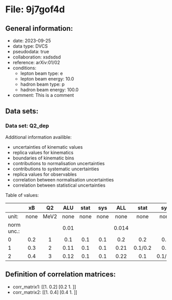 # File: 9j7gof4d

## General information:

* date: 2023-09-25
* data type: DVCS
* pseudodata: true
* collaboration: xsdsdsd
* reference: arXiv:01/02
* conditions: 
   * lepton beam type: e
   * lepton beam energy: 10.0
   * hadron beam type: p
   * hadron beam energy: 100.0
* comment: This is a comment

## Data sets:

### Data set: Q2_dep

Additional information availible:
* uncertainties of kinematic values
* replica values for kinematics
* boundaries of kinematic bins
* contributions to normalisation uncertainties
* contributions to systematic uncertainties
* replica values for observables
* correlation between normalisation uncertainties
* correlation between statistical uncertainties

Table of values:

| | xB | Q2 | ALU | stat | sys | ALL | stat | sys | 
| --- | :---: | :---: | :---: | :---: | :---: | :---: | :---: | :---: | 
| unit: | none | MeV2 | none | none | none | none | none | none | 
| norm unc.: |   |   | 0.01 |  |  | 0.014 |  |  | 
| 0| 0.2 | 1 | 0.1 | 0.1 | 0.1 | 0.2 | 0.2 | 0.2 | 
| 1| 0.3 | 2 | 0.11 | 0.1 | 0.1 | 0.21 | 0.1/0.2 | 0.1 | 
| 2| 0.4 | 3 | 0.12 | 0.1 | 0.1 | 0.22 | 0.1 | 0.1/0.2 | 

## Definition of correlation matrices:

* corr_matrix1: 
[[1.  0.2]
 [0.2 1. ]]
* corr_matrix2: 
[[1.  0.4]
 [0.4 1. ]]

